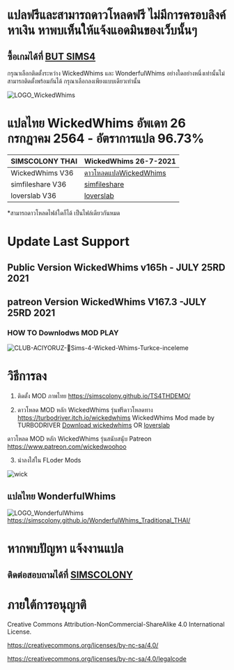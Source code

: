 
# แปลฟรีและสามารถดาวโหลดฟรี ไม่มีการครอบลิงค์หาเงิน หาพบเห็นให้แจ้งแอดมินของเว็บนั้นๆ
## ซื้อเกมได้ที่ [BUT SIMS4](https://www.cdkeys.com/pc/games/the-sims-4-standard-edition-pc-cd-key-origin?mw_aref=simscolony)

กรุณาเลือกติดตั้งระหว่าง WickedWhims และ WonderfulWhims อย่างใดอย่างหนึ่งเท่านั้นไม่สามารถติดตั้งพร้อมกันได้
กรุณาเลือกลงเพียงแบบเดียวเท่านั้น

![LOGO_WickedWhims](https://img.itch.zone/aW1nLzMzMDExODAucG5n/original/mSNqg3.png)

# แปลไทย WickedWhims อัพเดท 26 กรกฎาคม 2564 - อัตราการแปล 96.73%

| SIMSCOLONY THAI| WickedWhims 26-7-2021|
| ------------- | ------------- |
| WickedWhims V36| [ดาวโหลดแปลWickedWhims](https://github.com/simscolony/WickedWhims_Traditional_THAI/raw/master/%5BSIMSCOLONY%5DWickedWhims_TH_V36.package) |
| simfileshare V36| [simfileshare](http://www.simfileshare.net/download/2615211/) |
| loverslab V36| [loverslab](https://www.loverslab.com/files/file/5755-sims-4-wickedwhims-thai-locallization-support-v165e%C2%A0-june-10th-2021/) |

*สามารถดาวโหลดไฟล์ใดก็ได้ เป็นไฟล์เดียวกันหมด
# Update Last Support 
## Public Version WickedWhims v165h - JULY 25RD 2021
##  patreon Version WickedWhim﻿s V167.3 -JULY 25RD 2021
### HOW TO Downlodws MOD PLAY 

![CLUB-ACIYORUZ-💓Sims-4-Wicked-Whims-Turkce-inceleme](https://user-images.githubusercontent.com/13219372/127035913-4855b0af-ebc4-4239-9b25-57c0f2bb4267.jpg)

# วิธีการลง
1. ติดตั้ง MOD ภาพไทย
https://simscolony.github.io/TS4THDEMO/

2. ดาวโหลด MOD หลัก WickedWhims  รุ่นฟรีดาวโหลดทาง
https://turbodriver.itch.io/wickedwhims
WickedWhims Mod made by TURBODRIVER   [Download wickedwhims](https://wickedwhimsmod.com/download/) OR
[loverslab](https://www.loverslab.com/files/file/5755-sims-4-thai-translation-for-wickedwhims-435140c-16-april-2019/)


ดาวโหลด MOD หลัก WickedWhims  รุ่นสนับสนุับ
Patreon https://www.patreon.com/wickedwoohoo


3. นำลงใส่ใน FLoder Mods

![wick](https://user-images.githubusercontent.com/13219372/127035833-41096a39-6cce-4852-8207-d3f88aae143a.jpg)


## แปลไทย WonderfulWhims

![LOGO_WonderfulWhims](https://img.itch.zone/aW1nLzQyNjc4NDEucG5n/original/bivTAu.png)
https://simscolony.github.io/WonderfulWhims_Traditional_THAI/


# หากพบปัญหา แจ้งงานแปล
## ติดต่อสอบถามได้ที่ [SIMSCOLONY](https://www.facebook.com/SimsColony/)

# ภายใต้การอนุญาติ 

Creative Commons Attribution-NonCommercial-ShareAlike 4.0 International License.

https://creativecommons.org/licenses/by-nc-sa/4.0/

https://creativecommons.org/licenses/by-nc-sa/4.0/legalcode


